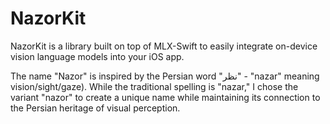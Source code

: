 # NazorKit

NazorKit is a library built on top of MLX-Swift to easily integrate on-device vision language models into your iOS app. 

The name "Nazor" is inspired by the Persian word "نظر" - "nazar" meaning vision/sight/gaze). While the traditional spelling is "nazar," I chose the variant "nazor" to create a unique name while maintaining its connection to the Persian heritage of visual perception.
